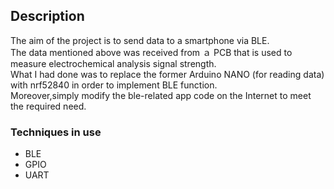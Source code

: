 ## Description
The aim of the project is to send data to a smartphone via BLE.  
The data mentioned above was received from ａ PCB that is used to measure electrochemical analysis signal strength.  
What I had done was to replace the former Arduino NANO (for reading data) with nrf52840 in order to implement BLE function.  
Moreover,simply modify the ble-related app code on the Internet to meet the required need.   

### Techniques in use 
* BLE
* GPIO
* UART

